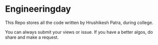 # Engineeringday
This Repo stores all the code written by Hrushikesh Patra, during college.


You can always submit your views or issue.
If you have a better algos, do share and make a request.


